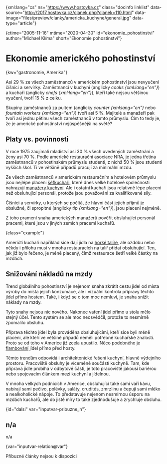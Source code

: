 {xml:lang="cs" ns="https://www.hostovka.cz" class="docinfo linklist" data-source="http://2017.hostovka.cz/clanek.php?clanek=110.html" data-image="files/preview/clanky/americka_kuchyne/general.jpg" data-type="article"}

{ctime="2005-11-16" mtime="2020-04-30" id="ekonomie_pohostinstvi" author="Michael Klíma" short="Ekonomie pohostinství"}

# Ekonomie amerického pohostinství

{kw="gastronomie, Amerika"}

Asi 29 % ze všech zaměstnanců v americkém pohostinství jsou nevyučení číšníci a servírky. Zaměstnanci v kuchyni (anglicky _cooks {xml:lang="en"}_) a kuchaři (anglicky _chefs {xml:lang="en"}_), kteří také nejsou většinou vyučení, tvoří 15 % z celku.

Skupiny zaměstnanců za pultem (anglicky _counter {xml:lang="en"}_ nebo _fountain workers {xml:lang="en"}_) tvoří asi 5 %. Majitelé a manažeři pak tvoří asi jednu pětinu všech zaměstnanců v tomto průmyslu. Čím to tedy je, že je americké pohostinství nejúspěšnější na světě?

## Platy vs. povinnosti

V roce 1975 zaujímali mladiství asi 30 % všech uvedených zaměstnání a ženy asi 70 %. Podle americké restaurační asociace NRA, je jedna třetina zaměstnanců v pohostinském průmyslu studenti, z nichž 50 % jsou studenti vyšších škol. Ti ve většině případů pracují za minimální mzdu.

Ze všech zaměstnanců v americkém restauračním a hotelovém průmyslu jsou nejlépe placeni [šéfkuchaři](kucharske_tituly#sefkuchar), které dnes velké hotelové společnosti nahrazují [manažery kuchyní](super_chef). Ale i ostatní kuchaři jsou relativně lépe placeni než obsluhující personál, protože jsou považováni za kvalifikované síly.

Číšníci a servírky, u kterých se počítá, že hlavní část jejich příjmů je obslužné, či spropitné (anglicky _tip {xml:lang="en"}_), jsou placeni nejméně.

Z toho pramení snaha amerických manažerů pověřit obsluhující personál pracemi, které jsou v jiných zemích pracemi kuchařů.

{class="example"}

Američtí kuchaři například sice dají jídla na [horké talíře](hotovky_a_minutky#obloha_studente_talire_v_americe), ale ozdobu nebo někdy i přílohu musí v mnoha restauracích na talíř přidat obsluhující. Ten, jak již bylo řečeno, je méně placený, čímž restaurace šetří velké částky na mzdách.

## Snižování nákladů na mzdy

Trend globálního pohostinství je nejenom snaha zkrátit cestu jídel od místa výroby do místa jejich konzumace, ale i vizuální kontrola přípravy těchto jídel přímo hostem. Také, i když se o tom moc nemluví, je snaha snížit náklady na mzdy.

Tyto snahy nejsou nic nového. Nakonec vaření jídel přímo u stolu mělo stejný účel. Tento systém se ale moc neosvědčil, protože to nesmírně zpomalilo obsluhu.

Příprava těchto jídel byla prováděna obsluhujícími, kteří sice byli méně placeni, ale kteří ve většině případů neměli potřebné kuchařské znalosti. Proto se od toho v Americe již zcela upustilo. Něco podobného je [flambování](flambovani) jídel přímo před hosty.

Těmto trendům odpovídá i architektonické řešení kuchyní, hlavně výdejního prostoru. Pracoviště obsluhy je víceméně součástí kuchyně. Tam, kde příprava jídle probíhá v odbytové části, je toto pracoviště jakousi bariérou nebo spojovacím článkem mezi kuchyní a jídelnou.

V mnoha velkých podnicích v Americe, obsluhující také sami vaří kávu, nabírají sami pečivo, polévky, saláty, crudités, zmrzlinu a čepují sami mléko a nealkoholické nápoje. To představuje nejenom nesmírnou úsporu na mzdách kuchařů, ale do jisté míry to také zjednodušuje a zrychluje obsluhu.

{id="dalsi" var="inputvar-pribuzne_h"}

## n/a

n/a

{var="inputvar-relation@var"}

Příbuzné články nejsou k dispozici
